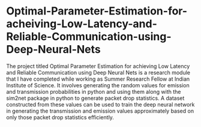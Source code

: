 # Optimal-Parameter-Estimation-for-acheiving-Low-Latency-and-Reliable-Communication-using-Deep-Neural-Nets
The project titled Optimal Parameter Estimation for achieving Low Latency and Reliable Communication using Deep Neural Nets is a research module that I have completed while working as Summer Research Fellow at Indian Institute of Science. It involves generating the random values for emission and transmission probabilities in python and using them along with the sim2net package in python to generate packet drop statistics. A dataset constructed from these values can be used to train the deep neural network in generating the transmission and emission values approximately based on only those packet drop statistics efficiently.
